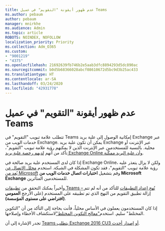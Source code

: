 ```yaml
---
title: عدم ظهور أيقونة "التقويم" في عميل Teams
ms.author: pebaum
author: pebaum
manager: mnirkhe
ms.audience: Admin
ms.topic: article
ROBOTS: NOINDEX, NOFOLLOW
localization_priority: Priority
ms.collection: Adm_O365
ms.custom:
- "9001219"
- "4375"
ms.openlocfilehash: 21692639fb746b2e5aab3dfc8894293d5dc890ac
ms.sourcegitcommit: b0d5b68366028abcf08610672d5bc9d3b25ac433
ms.translationtype: HT
ms.contentlocale: ar-SA
ms.lasthandoff: 03/24/2020
ms.locfileid: "42931778"
---
```

# <a name="calendar-icon-not-showing-in-teams-client"></a>عدم ظهور أيقونة "التقويم" في عميل Teams

تتطلب علامة تبويب "التقويم" في Teams إمكانية الوصول إلى علبة بريد Exchange عبر خدمات الويب من Exchange. يمكن أن تكون علبة بريد Exchange عبر الإنترنت أو محلية. بالنسبة للمستخدمين عبر الإنترنت الذين لا يمكنهم رؤية علامة تبويب "التقويم"، تأكد من أنهم [لديهم رخصة علبة بريد Exchange Online وأن علبة البريد ممكّنة](https://docs.microsoft.com/exchange/recipients-in-exchange-online/create-user-mailboxes).

إذا كان لدى المستخدم علبة بريد صالحة في Exchange Online، ولكن لا يزال يتعذر عليه رؤية علامة تبويب "التقويم"، فقد تكون المشكلة في الشبكة. استخدم [محلل الاتصال عن بُعد من Microsoft](https://testconnectivity.microsoft.com/) وقم بتشغيل **اختبارات اتصال خدمات الويب من Microsoft Exchange** للمستخدمين المتأثرين.

وأخيراً يمكنك التحقق من [تطبيقات Teams – نُهج إعداد التطبيقات](https://admin.teams.microsoft.com/policies/app-setup) للتأكد من أنه لم تتم إزالة تطبيق التقويم من النهج الذي تم تطبيقه على المستخدم (على الأرجح **العمومي (افتراضي على مستوى المؤسسة)**.

إذا كان المستخدمون يعملون في الأساس محلياً، فأنت بحاجة إلى التأكد من أن "التكوين المختلط" سليم. استخدم["معالج التكوين المختلط"](https://docs.microsoft.com/exchange/hybrid-deployment/hybrid-agent)لاستكشاف الأخطاء وإصلاحها.

تجدر الإشارة إلى أن [Teams يتطلب Exchange 2016 CU3 أو إصدار أحدث](https://docs.microsoft.com/microsoftteams/exchange-teams-interact).
